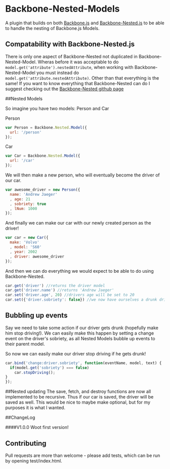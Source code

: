 # Backbone-Nested-Models
A plugin that builds on both [Backbone.js](http://documentcloud.github.com/backbone) and [Backbone-Nested.js](https://github.com/afeld/backbone-nested) to be able to handle the nesting of Backbone.js Models.

## Compatability with Backbone-Nested.js
There is only one aspect of Backbone-Nested not duplicated in Backbone-Nested-Model.  Wheras before it was acceptable to do `model.get('attribute').nestedAttribute`, when working with Backbone-Nested-Model you must instead do `model.get('attribute.nestedAttribute)`.  Other than that everything is the same!  If you want to know everything that Backbone-Nested can do I suggest checking out the [Backbone-Nested github page](https://github.com/afeld/backbone-nested)

##Nested Models

So imagine you have two models: Person and Car

Person
```javascript
var Person = Backbone.Nested.Model({
  url: '/person'
});
```

Car
```javascript
var Car = Backbone.Nested.Model({
  url: '/car'
});
```

We will then make a new person, who will eventually become the driver of our car.

```javascript
var awesome_driver = new Person({
  name: 'Andrew Jaeger'
  , age: 21
  , sobriety: true
  , lNum: 1000
});
```

And finally we can make our car with our newly created person as the driver!

```javascript
var car = new Car({
  make: 'Volvo'
  , model: 'S60'
  , year: 2002
  , driver: awesome_driver
});
```
And then we can do everything we would expect to be able to do using Backbone-Nested.
```javascript
car.get('driver') //returns the driver model
car.get('driver.name') //returns 'Andrew Jaeger'
car.set('driver.age', 20) //drivers age will be set to 20
car.set({'driver.sobriety': false}) //we now have ourselves a drunk driver!
```

## Bubbling up events
Say we need to take some action if our driver gets drunk (hopefully make him stop driving!).  We can easily make this happen by setting a change event on the driver's sobriety, as all Nested Models bubble up events to their parent model.

So now we can easily make our driver stop driving if he gets drunk!
```javascript
car.bind('change:driver.sobriety', function(eventName, model, text) {
  if(model.get('sobriety') === false)
    car.stopDriving();
}
});
```

##Nested updating
The save, fetch, and destroy functions are now all implemented to be recursive.  Thus if our car is saved, the driver will be saved as well.  This would be nice to maybe make optional, but for my purposes it is what I wanted.

##ChangeLog

####V1.0.0
Woot first version!

## Contributing

Pull requests are more than welcome - please add tests, which can be run by opening test/index.html.